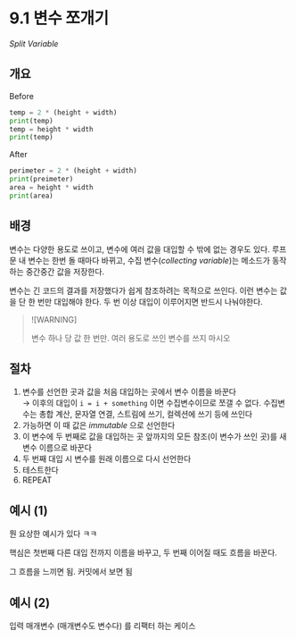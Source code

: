 # 9.1 변수 쪼개기

_Split Variable_

## 개요

Before

```python
temp = 2 * (height + width)
print(temp)
temp = height * width
print(temp)
```

After

```python
perimeter = 2 * (height + width)
print(preimeter)
area = height * width
print(area)
```

## 배경

변수는 다양한 용도로 쓰이고, 변수에 여러 값을 대입할 수 밖에 없는 경우도 있다. 루프문 내 변수는 한번 돌 때마다 바뀌고, 수집 변수(_collecting variable_)는 메소드가 동작하는 중간중간 값을 저장한다.

변수는 긴 코드의 결과를 저장했다가 쉽게 참조하려는 목적으로 쓰인다. 이런 변수는 값을 단 한 번만 대입해야 한다. 두 번 이상 대입이 이루어지면 반드시 나눠야한다.

> ![WARNING]
>
> 변수 하나 당 값 한 번만. 여러 용도로 쓰인 변수를 쓰지 마시오

## 절차

1. 변수를 선언한 곳과 값을 처음 대입하는 곳에서 변수 이름을 바꾼다 <br />
→ 이후의 대입이 `i = i + something` 이면 수집변수이므로 쪼갤 수 없다. 수집변수는 총합 계산, 문자열 연결, 스트림에 쓰기, 컬렉션에 쓰기 등에 쓰인다
2. 가능하면 이 때 값은 _immutable_ 으로 선언한다
3. 이 변수에 두 번째로 값을 대입하는 곳 앞까지의 모든 참조(이 변수가 쓰인 곳)를 새 변수 이름으로 바꾼다
4. 두 번째 대입 시 변수를 원래 이름으로 다시 선언한다
5. 테스트한다
6. REPEAT

## 예시 (1)

뭔 요상한 예시가 있다 ㅋㅋ

핵심은 첫번째 다른 대입 전까지 이름을 바꾸고, 두 번째 이어질 때도 흐름을 바꾼다.

그 흐름을 느끼면 됨. 커밋에서 보면 됨

## 예시 (2)

입력 매개변수 (매개변수도 변수다) 를 리팩터 하는 케이스